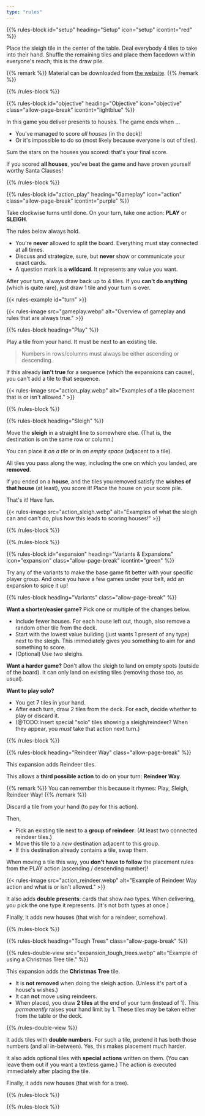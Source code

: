 ```yaml
---
type: "rules"
---
```


{{% rules-block id="setup" heading="Setup" icon="setup" icontint="red" %}}

Place the sleigh tile in the center of the table. Deal everybody 4 tiles to take into their hand. Shuffle the remaining tiles and place them facedown within everyone's reach; this is the draw pile.

{{% remark %}}
Material can be downloaded from [the website](https://pandaqi.com/sleighwell).
{{% /remark %}}

{{% /rules-block %}}

{{% rules-block id="objective" heading="Objective" icon="objective" class="allow-page-break" icontint="lightblue" %}}

In this game you deliver presents to houses. The game ends when ...

* You've managed to score _all houses_ (in the deck)!
* Or it's impossible to do so (most likely because everyone is out of tiles).

Sum the stars on the houses you scored: that's your final score.

If you scored **all houses**, you've beat the game and have proven yourself worthy Santa Clauses!

{{% /rules-block %}}

{{% rules-block id="action_play" heading="Gameplay" icon="action" class="allow-page-break" icontint="purple" %}}

Take clockwise turns until done. On your turn, take one action: **PLAY** or **SLEIGH**.

The rules below always hold.
* You're **never** allowed to split the board. Everything must stay connected at all times.
* Discuss and strategize, sure, but **never** show or communicate your exact cards. 
* A question mark is a **wildcard**. It represents any value you want.

After your turn, always draw back up to 4 tiles. If you **can't do anything** (which is quite rare), just draw 1 tile and your turn is over.

{{< rules-example id="turn" >}}

{{< rules-image src="gameplay.webp" alt="Overview of gameplay and rules that are always true." >}}

{{% rules-block heading="Play" %}}

Play a tile from your hand. It must be next to an existing tile.

> Numbers in rows/columns must always be either ascending or descending.

If this already **isn't true** for a sequence (which the expansions can cause), you can't add a tile to that sequence.

{{< rules-image src="action_play.webp" alt="Examples of a tile placement that is or isn't allowed." >}}

{{% /rules-block %}}

{{% rules-block heading="Sleigh" %}}

Move the **sleigh** in a straight line to somewhere else. (That is, the destination is on the same row or column.)

You can place it _on a tile_ or in _an empty space_ (adjacent to a tile).

All tiles you pass along the way, including the one on which you landed, are **removed**.

If you ended on a **house**, and the tiles you removed satisfy the **wishes of that house** (at least), you score it! Place the house on your score pile.

That's it! Have fun.

{{< rules-image src="action_sleigh.webp" alt="Examples of what the sleigh can and can't do, plus how this leads to scoring houses!" >}}

{{% /rules-block %}}

{{% /rules-block %}}

{{% rules-block id="expansion" heading="Variants & Expansions" icon="expansion" class="allow-page-break" icontint="green" %}}

Try any of the variants to make the base game fit better with your specific player group. And once you have a few games under your belt, add an expansion to spice it up! 

{{% rules-block heading="Variants" class="allow-page-break" %}}

**Want a shorter/easier game?** Pick one or multiple of the changes below.

* Include fewer houses. For each house left out, though, also remove a random other tile from the deck.
* Start with the lowest value building (just wants 1 present of any type) next to the sleigh. This immediately gives you something to aim for and something to score.
* (Optional) Use _two_ sleighs.

**Want a harder game?** Don't allow the sleigh to land on empty spots (outside of the board). It can only land on existing tiles (removing those too, as usual).

**Want to play solo?**

* You get 7 tiles in your hand.
* After each turn, draw 2 tiles from the deck. For each, decide whether to play or discard it.
* (@TODO:Insert special "solo" tiles showing a sleigh/reindeer? When they appear, you _must_ take that action next turn.)

{{% /rules-block %}}

{{% rules-block heading="Reindeer Way" class="allow-page-break" %}}

This expansion adds Reindeer tiles.

This allows a **third possible action** to do on your turn: **Reindeer Way**. 

{{% remark %}}
You can remember this because it rhymes: Play, Sleigh, Reindeer Way!
{{% /remark %}}

Discard a tile from your hand (to pay for this action).

Then,
* Pick an existing tile next to a **group of reindeer**. (At least two connected reindeer tiles.) 
* Move this tile to a _new_ destination adjacent to this group.
* If this destination already contains a tile, swap them. 

When moving a tile this way, you **don't have to follow** the placement rules from the PLAY action (ascending / descending number)!

{{< rules-image src="action_reindeer.webp" alt="Example of Reindeer Way action and what is or isn't allowed." >}}

It also adds **double presents**: cards that show _two_ types. When delivering, you pick the one type it represents. (It's not both types at once.)

Finally, it adds new houses (that wish for a reindeer, somehow).

{{% /rules-block %}}

{{% rules-block heading="Tough Trees" class="allow-page-break" %}}

{{% rules-double-view src="expansion_tough_trees.webp" alt="Example of using a Christmas Tree tile." %}}

This expansion adds the **Christmas Tree** tile.
* It is **not removed** when doing the sleigh action. (Unless it's part of a house's wishes.)
* It can **not** move using reindeers.
* When placed, you draw **2 tiles** at the end of your turn (instead of 1). This _permanently_ raises your hand limit by 1. These tiles may be taken either from the table or the deck. 

{{% /rules-double-view %}}

It adds tiles with **double numbers**. For such a tile, pretend it has both those numbers (and all in-between). Yes, this makes placement much harder.

It also adds optional tiles with **special actions** written on them. (You can leave them out if you want a textless game.) The action is executed immediately after placing the tile.

Finally, it adds new houses (that wish for a tree).

{{% /rules-block %}}

{{% /rules-block %}}